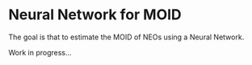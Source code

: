 # Neural Network for MOID

The goal is that to estimate the MOID of NEOs using a Neural Network.

Work in progress...
